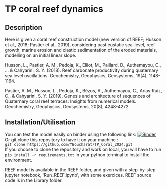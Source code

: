 # TP coral reef dynamics

## Description 
Here is given a coral reef construction model (new version of REEF; Husson et al., 2018; Pastier et al., 2019), considering past eustatic sea-level, reef growth, marine erosion and clastic sedimentation of the eroded materials, modelling on an initial linear slope.

Husson, L., Pastier, A. M., Pedoja, K., Elliot, M., Paillard, D., Authemayou, C., ... & Cahyarini, S. Y. (2018). Reef carbonate productivity during quaternary sea level oscillations. Geochemistry, Geophysics, Geosystems, 19(4), 1148-1164.

Pastier, A. M., Husson, L., Pedoja, K., Bézos, A., Authemayou, C., Arias‐Ruiz, C., & Cahyarini, S. Y. (2019). Genesis and architecture of sequences of Quaternary coral reef terraces: Insights from numerical models. Geochemistry, Geophysics, Geosystems, 20(8), 4248-4272.

## Installation/Utilisation
You can test the model easily on binder using the following link: 
[![Binder](https://mybinder.org/badge_logo.svg)](https://mybinder.org/v2/gh/YBoucharat/TP_Coral_2024.git/HEAD) <br>
Or git clone this repository to have it on your machine : <br> `git clone https://github.com/YBoucharat/TP_Coral_2024.git` <br>
If you choose to clone the repository and work on local, you will have to run `pip install -r requirements.txt` in your python terminal to install the environment.

REEF model is available in the REEF folder, and given with a step-by-step jupyter notebook, 'Run_REEF.ipynb', with some exercices. REEF source code is in the Library folder.

